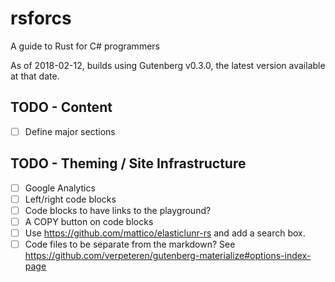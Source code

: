 # rsforcs
A guide to Rust for C# programmers

As of 2018-02-12, builds using Gutenberg v0.3.0, the latest version
available at that date.


## TODO - Content
- [ ] Define major sections

## TODO - Theming / Site Infrastructure
- [ ] Google Analytics
- [ ] Left/right code blocks
- [ ] Code blocks to have links to the playground?
- [ ] A COPY button on code blocks
- [ ] Use https://github.com/mattico/elasticlunr-rs and add a search box.
- [ ] Code files to be separate from the markdown? See https://github.com/verpeteren/gutenberg-materialize#options-index-page
